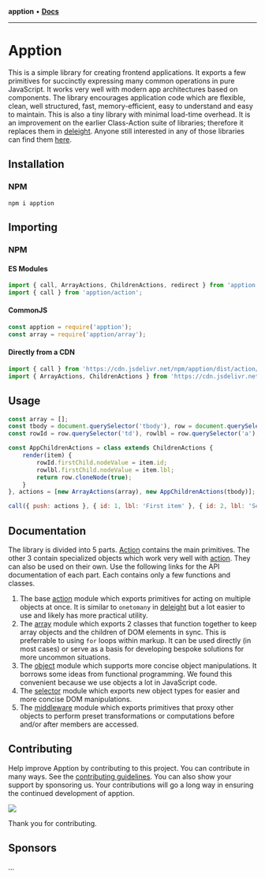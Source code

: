 **apption** • [**Docs**](modules.md)

***

# Apption

This is a simple library for creating frontend applications. It exports a few primitives for succinctly expressing many common operations in pure JavaScript. It works very well with modern app architectures based on components. The library encourages application code 
which are flexible, clean, well structured, fast, memory-efficient, easy to understand and easy to maintain. This is also a tiny library with minimal load-time overhead. It is an improvement on the earlier Class-Action suite of libraries; therefore it replaces them in [deleight](https://github.com/mksunny1/deleight). Anyone still interested in any of those libraries can find them [here](https://github.com/mksunny1/).

## Installation

### NPM

`npm i apption`

## Importing

### NPM

#### ES Modules

```js
import { call, ArrayActions, ChildrenActions, redirect } from 'apption';
import { call } from 'apption/action';
```

#### CommonJS

```js
const apption = require('apption');
const array = require('apption/array');
```

#### Directly from a CDN

```js
import { call } from 'https://cdn.jsdelivr.net/npm/apption/dist/action/esm/action.min.js';
import { ArrayActions, ChildrenActions } from 'https://cdn.jsdelivr.net/npm/apption/dist/array/esm/array.min.js';
```

## Usage

```js
const array = [];
const tbody = document.querySelector('tbody'), row = document.querySelector('template').content.firstElementChild;
const rowId = row.querySelector('td'), rowlbl = row.querySelector('a');

const AppChildrenActions = class extends ChildrenActions {
    render(item) {
        rowId.firstChild.nodeValue = item.id;
        rowlbl.firstChild.nodeValue = item.lbl;
        return row.cloneNode(true);
    }
}, actions = [new ArrayActions(array), new AppChildrenActions(tbody)];

call({ push: actions }, { id: 1, lbl: 'First item' }, { id: 2, lbl: 'Second item' } );

```

## Documentation

The library is divided into 5 parts. [Action](_media/README.md) contains the main primitives. The other 3 contain specialized objects which work very well with [action](_media/README.md). They can also be used on their own. Use the following links for the API documentation of each part. Each contains only a few functions and classes.
 
 1. The base [action](_media/README.md) module which exports primitives for acting on multiple objects at once. It is similar to `onetomany` in [deleight](https://github.com/mksunny1/deleight) but a lot easier to use and likely has more practical utility.
 2. The [array](_media/README-1.md) module which exports 2 classes that function together to keep array objects and the children of DOM elements in sync. This is preferrable to using `for` loops within markup. It can be used directly (in most cases) or serve as a basis for developing bespoke solutions for more uncommon situations.
 3. The [object](_media/README-2.md) module which supports more concise object manipulations. It borrows some ideas from functional programming. We found this convenient because we use objects a lot in JavaScript code.
 4. The [selector](_media/README-3.md) module which exports new object types for easier and more concise DOM manipulations.
 5. The [middleware](_media/README-4.md) module which exports primitives that proxy other objects to perform preset transformations or computations before and/or after members are accessed.

## Contributing

Help improve Apption by contributing to this project. You can contribute in many ways. See the [contributing guidelines](_media/CONTRIBUTING.md). You can also show your support by sponsoring us. Your contributions will go a long way in ensuring the continued development of apption.

[![](https://www.paypalobjects.com/en_GB/i/btn/btn_donate_LG.gif)](https://www.paypal.com/donate/?hosted_button_id=S2ZW3RJSDHASW)

Thank you for contributing.

## Sponsors

...
